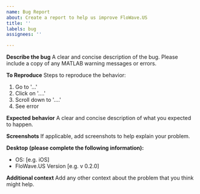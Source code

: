 ```yaml
---
name: Bug Report
about: Create a report to help us improve FloWave.US
title: ''
labels: bug
assignees: ''

---
```


**Describe the bug**
A clear and concise description of the bug. Please include a copy of any MATLAB warning messages or errors. 

**To Reproduce**
Steps to reproduce the behavior:
1. Go to '...'
2. Click on '....'
3. Scroll down to '....'
4. See error

**Expected behavior**
A clear and concise description of what you expected to happen.

**Screenshots**
If applicable, add screenshots to help explain your problem.

**Desktop (please complete the following information):**
 - OS: [e.g. iOS]
 - FloWave.US Version [e.g. v 0.2.0]

**Additional context**
Add any other context about the problem that you think might help.
